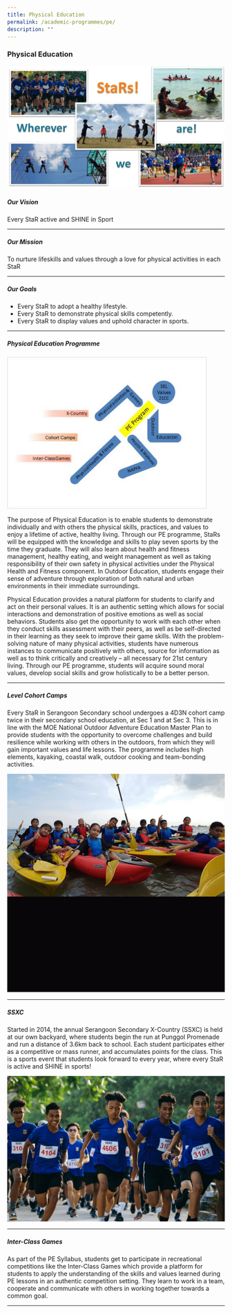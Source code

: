 ```yaml
---
title: Physical Education
permalink: /academic-programmes/pe/
description: ""
---
```

### Physical Education

![](/images/Where%20star%20shine.jpg)

##### Our Vision

Every StaR active and SHINE in Sport
<hr>

##### Our Mission

To nurture lifeskills and values through a love for physical activities in each StaR
<hr>

##### Our Goals

* Every StaR to adopt a healthy lifestyle.
* Every StaR to demonstrate physical skills competently.
* Every StaR to display values and uphold character in sports.
<hr>

##### Physical Education Programme

<img src="/images/PE02.jpg" style="width:450px; border:0.5px solid Gainsboro; padding: 5px; Align: Left">

The purpose of Physical Education is to enable students to demonstrate individually and with others the physical skills, practices, and values to enjoy a lifetime of active, healthy living. Through our PE programme, StaRs will be equipped with the knowledge and skills to play seven sports by the time they graduate. They will also learn about health and fitness management, healthy eating, and weight management as well as taking responsibility of their own safety in physical activities under the Physical Health and Fitness component. In Outdoor Education, students engage their sense of adventure through exploration of both natural and urban environments in their immediate surroundings.  

Physical Education provides a natural platform for students to clarify and act on their personal values. It is an authentic setting which allows for social interactions and demonstration of positive emotions as well as social behaviors. Students also get the opportunity to work with each other when they conduct skills assessment with their peers, as well as be self-directed in their learning as they seek to improve their game skills. With the problem-solving nature of many physical activities, students have numerous instances to communicate positively with others, source for information as well as to think critically and creatively – all necessary for 21st century living. Through our PE programme, students will acquire sound moral values, develop social skills and grow holistically to be a better person.
<hr>

##### Level Cohort Camps
Every StaR in Serangoon Secondary school undergoes a 4D3N cohort camp twice in their secondary school education, at Sec 1 and at Sec 3. This is in line with the MOE National Outdoor Adventure Education Master Plan to provide students with the opportunity to overcome challenges and build resilience while working with others in the outdoors, from which they will gain important values and life lessons. The programme includes high elements, kayaking, coastal walk, outdoor cooking and team-bonding activities.

![](/images/camps.gif)
<hr>

##### SSXC
Started in 2014, the annual Serangoon Secondary X-Country (SSXC) is held at our own backyard, where students begin the run at Punggol Promenade and run a distance of 3.6km back to school. Each student participates either as a competitive or mass runner, and accumulates points for the class. This is a sports event that students look forward to every year, where every StaR is active and SHINE in sports!

![](/images/xcountry.gif)
<hr>

##### Inter-Class Games
As part of the PE Syllabus, students get to participate in recreational competitions like the Inter-Class Games which provide a platform for students to apply the understanding of the skills and values learned during PE lessons in an authentic competition setting. They learn to work in a team, cooperate and communicate with others in working together towards a common goal.
<hr>